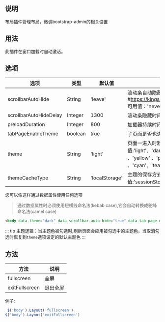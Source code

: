 ## 说明

布局插件管理布局，微调bootstrap-admin的相关设置

## 用法

此插件在窗口加载时自动激活。

## 选项

| 选项                     | 类型      | 默认值            | 说明                                                                                                       |
|------------------------|---------|----------------|----------------------------------------------------------------------------------------------------------|
| scrollbarAutoHide      | String  | 'leave'        | 滚动条自动隐藏方式 #https://kingsora.github.io/OverlayScrollbars/ 可用值：'never'、'scroll'、'leave'、'move'             |
| scrollbarAutoHideDelay | Integer | 1300           | 滚动条隐藏时间                                                                                                  |
| preloadDuration        | Integer | 800            | 加载器持续时间                                                                                                  |
| tabPageEnableTheme     | boolean | true           | 子页面是否也进行主题适配                                                                                             |
| theme                  | String  | 'light'        | 页面一进入时默认主题，可用值:'light'、'dark'、'indigo'、'green' 、'blue' 、'yellow' 、'pink' 、'red' 、'orange' 、'cyan'、'teal' |
| themeCacheType         | String  | 'localStorage' | 主题的保存方式可用值:'sessionStorage'、'localStorage'                                                               |

您可以像这样通过数据属性使用任何选项

> 通过数据属性时必须使用短横线命名法(kebab case),它会自动转换成驼峰命名法(camel case)

```html
<body data-theme="dark" data-scrollbar-auto-hide="true" data-tab-page-enable-theme="true">...</body>
```

::: tip
主题逻辑：当主题色被勾选时,刷新页面会应用被勾选中的主题色，当取消勾选时恢复到`theme`选项设定的默认主题色
:::

## 方法

| 方法             | 说明   |
|----------------|------|
| fullscreen     | 全屏   |
| exitFullscreen | 退出全屏 |

例子:

```javascript
 $('body').Layout('fullscreen')
$('body').Layout('exitFullscreen')
```

